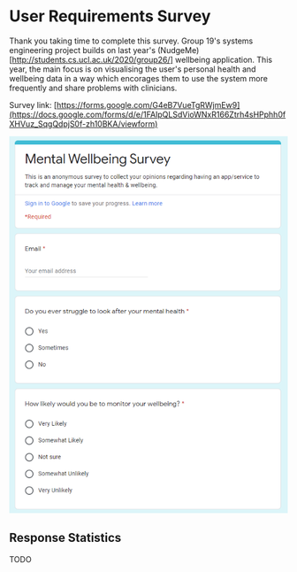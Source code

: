# User Requirements Survey

Thank you taking time to complete this survey. Group 19's systems engineering project builds on last year's (NudgeMe)[http://students.cs.ucl.ac.uk/2020/group26/] wellbeing application. This year, the main focus is on visualising the user's personal health and wellbeing data in a way which encorages them to use the system more frequently and share problems with clinicians. 

Survey link: [https://forms.google.com/G4eB7VueTgRWjmEw9](https://docs.google.com/forms/d/e/1FAIpQLSdVioWNxR166Ztrh4sHPphh0fXHVuz_SqgQdpjS0f-zh10BKA/viewform)

<img src='./images/Capture.PNG'>

## Response Statistics

TODO
